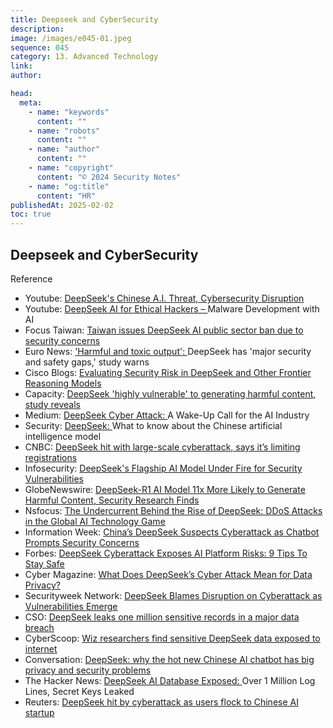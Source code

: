 ```yaml
---
title: Deepseek and CyberSecurity
description:
image: /images/e045-01.jpeg
sequence: 045
category: 13. Advanced Technology
link:
author:

head:
  meta:
    - name: "keywords"
      content: ""
    - name: "robots"
      content: ""
    - name: "author"
      content: ""
    - name: "copyright"
      content: "© 2024 Security Notes"
    - name: "og:title"
      content: "HR"
publishedAt: 2025-02-02
toc: true
---
```


## Deepseek and CyberSecurity

Reference

- Youtube: <a href="https://www.youtube.com/watch?v=6yJuVcyipJQ">DeepSeek's Chinese A.I. Threat, Cybersecurity Disruption </a>
- Youtube: <a href="https://www.youtube.com/watch?v=5r1fNTWLi00">DeepSeek AI for Ethical Hackers – </a>Malware Development with AI
- Focus Taiwan: <a href="https://focustaiwan.tw/politics/202501310008">Taiwan issues DeepSeek AI public sector ban due to security concerns</a>
- Euro News: <a href="https://www.euronews.com/next/2025/01/31/harmful-and-toxic-output-deepseek-has-major-security-and-safety-gaps-study-warns">'Harmful and toxic output': </a>DeepSeek has 'major security and safety gaps,' study warns
- Cisco Blogs: <a href="https://blogs.cisco.com/security/evaluating-security-risk-in-deepseek-and-other-frontier-reasoning-models">Evaluating Security Risk in DeepSeek and Other Frontier Reasoning Models</a>
- Capacity: <a href="https://www.capacitymedia.com/article/deepseek-highly-vulnerable-to-generating-harmful-content-study-reveals">DeepSeek 'highly vulnerable' to generating harmful content, study reveals</a>
- Medium: <a href="https://medium.com/@webelightsolutions/deepseek-cyber-attack-a-wake-up-call-for-the-ai-industry-f5b5e1202eb3">DeepSeek Cyber Attack: </a>A Wake-Up Call for the AI Industry
- Security: <a href="https://www.securitymagazine.com/articles/101337-deepseek-what-to-know-about-the-chinese-artificial-intelligence-model">DeepSeek: </a>What to know about the Chinese artificial intelligence model
- CNBC: <a href="https://www.cnbc.com/2025/01/27/deepseek-hit-with-large-scale-cyberattack-says-its-limiting-registrations.html">DeepSeek hit with large-scale cyberattack, says it’s limiting registrations</a>
- Infosecurity: <a href="https://www.infosecurity-magazine.com/news/deepseek-r1-security/">DeepSeek's Flagship AI Model Under Fire for Security Vulnerabilities</a>
- GlobeNewswire: <a href="https://www.globenewswire.com/news-release/2025/01/31/3018811/0/en/DeepSeek-R1-AI-Model-11x-More-Likely-to-Generate-Harmful-Content-Security-Research-Finds.html">DeepSeek-R1 AI Model 11x More Likely to Generate Harmful Content, Security Research Finds
  </a>
- Nsfocus: <a href="https://nsfocusglobal.com/the-undercurrent-behind-the-rise-of-deepseek-ddos-attacks-in-the-global-ai-technology-game/">The Undercurrent Behind the Rise of DeepSeek: DDoS Attacks in the Global AI Technology Game</a>
- Information Week: <a href="https://www.informationweek.com/cyber-resilience/china-s-deepseek-suspects-cyberattack-as-chatbot-prompts-security-concerns">China’s DeepSeek Suspects Cyberattack as Chatbot Prompts Security Concerns</a>
- Forbes: <a href="https://www.forbes.com/sites/alexvakulov/2025/01/28/deepseek-cyberattack-exposes-ai-platform-risks-learn-how-to-stay-safe/">DeepSeek Cyberattack Exposes AI Platform Risks: 9 Tips To Stay Safe</a>
- Cyber Magazine: <a href="https://cybermagazine.com/articles/what-does-deepseeks-cyber-attack-mean-for-data-privacy">What Does DeepSeek’s Cyber Attack Mean for Data Privacy?</a>
- Securityweek Network: <a href="https://www.securityweek.com/deepseek-blames-disruption-on-cyberattack-as-vulnerabilities-emerge/">DeepSeek Blames Disruption on Cyberattack as Vulnerabilities Emerge</a>
- CSO: <a href="https://www.csoonline.com/article/3813224/deepseek-leaks-one-million-sensitive-records-in-a-major-data-breach.html">DeepSeek leaks one million sensitive records in a major data breach</a>
- CyberScoop: <a href="https://cyberscoop.com/deepseek-ai-security-issues-wiz-research/">Wiz researchers find sensitive DeepSeek data exposed to internet</a>
- Conversation: <a href="https://theconversation.com/deepseek-why-the-hot-new-chinese-ai-chatbot-has-big-privacy-and-security-problems-248544">DeepSeek: why the hot new Chinese AI chatbot has big privacy and security problems</a>
- The Hacker News: <a href="https://thehackernews.com/2025/01/deepseek-ai-database-exposed-over-1.html">DeepSeek AI Database Exposed: </a>Over 1 Million Log Lines, Secret Keys Leaked
- Reuters: <a href="https://www.reuters.com/technology/artificial-intelligence/chinese-ai-startup-deepseek-overtakes-chatgpt-apple-app-store-2025-01-27/">DeepSeek hit by cyberattack as users flock to Chinese AI startup</a>

